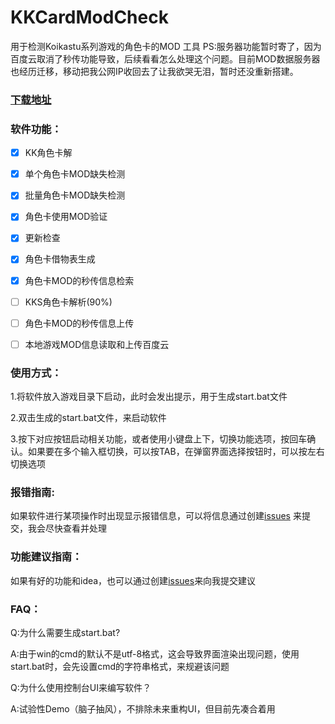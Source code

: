 # KKCardModCheck

用于检测Koikastu系列游戏的角色卡的MOD 工具
PS:服务器功能暂时寄了，因为百度云取消了秒传功能导致，后续看看怎么处理这个问题。目前MOD数据服务器也经历迁移，移动把我公网IP收回去了让我欲哭无泪，暂时还没重新搭建。
### [下载地址](https://github.com/GenesisAN/KKCardModCheck/releases)

### 软件功能：
- [x] KK角色卡解

- [x] 单个角色卡MOD缺失检测

- [x] 批量角色卡MOD缺失检测

- [x] 角色卡使用MOD验证

- [x] 更新检查

- [x] 角色卡借物表生成

- [x] 角色卡MOD的秒传信息检索

- [ ] KKS角色卡解析(90%)

- [ ] 角色卡MOD的秒传信息上传

- [ ] 本地游戏MOD信息读取和上传百度云



### 使用方式：

1.将软件放入游戏目录下启动，此时会发出提示，用于生成start.bat文件

2.双击生成的start.bat文件，来启动软件

3.按下对应按钮启动相关功能，或者使用小键盘上下，切换功能选项，按回车确认。如果要在多个输入框切换，可以按TAB，在弹窗界面选择按钮时，可以按左右切换选项

### 报错指南:



如果软件进行某项操作时出现显示报错信息，可以将信息通过创建[issues](https://github.com/GenesisAN/KKCardModCheck/issues/new)
来提交，我会尽快查看并处理

### 功能建议指南：

如果有好的功能和idea，也可以通过创建[issues](https://github.com/GenesisAN/KKCardModCheck/issues/new)来向我提交建议

### FAQ：

Q:为什么需要生成start.bat?

A:由于win的cmd的默认不是utf-8格式，这会导致界面渲染出现问题，使用start.bat时，会先设置cmd的字符串格式，来规避该问题

Q:为什么使用控制台UI来编写软件？

A:试验性Demo（脑子抽风），不排除未来重构UI，但目前先凑合着用



